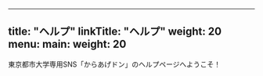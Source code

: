 
---
title: "ヘルプ"
linkTitle: "ヘルプ"
weight: 20
menu:
  main:
    weight: 20
---


東京都市大学専用SNS「からあげドン」のヘルプページへようこそ！